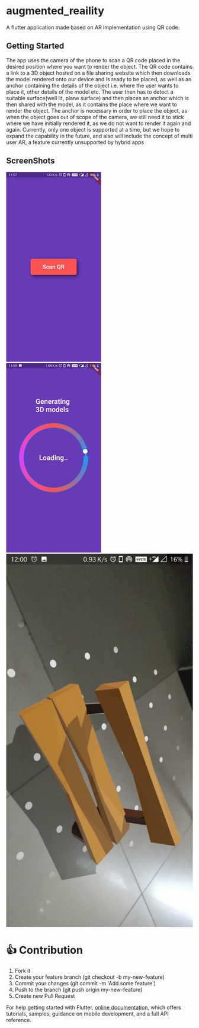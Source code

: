 # augmented_reaility

A flutter application made based on AR implementation using QR code.

## Getting Started

The app uses the camera of the phone to scan a QR code placed in the desired position where you want to render the object. The QR code contains a link to a 3D object hosted on a file sharing website which then downloads the model rendered onto our device and is ready to be placed, as well as an anchor containing the details of the object i.e. where the user wants to place it, other details of the model etc. The user then has to detect a suitable surface(well lit, plane surface) and then places an anchor which is then shared with the model, as it contains the place where we want to render the object. The anchor is necessary in order to place the object, as when the object goes out of scope of the camera, we still need it to stick where we have initially rendered it, as we do not want to render it again and again. Currently, only one object is supported at a time, but we hope to expand the capability in the future, and also will include the concept of multi user AR, a feature currently unsupported by hybrid apps

## ScreenShots

<p>
    <img src="https://github.com/anirudhsharma392/3D-Blueprints/blob/master/screenshots/unnamed.png"/>
    <img src="https://github.com/anirudhsharma392/3D-Blueprints/blob/master/screenshots/unnamed-2.png"/>
    <img src="https://github.com/anirudhsharma392/3D-Blueprints/blob/master/screenshots/chair.png"/>

</p>


# 👍 Contribution
1. Fork it
2. Create your feature branch (git checkout -b my-new-feature)
3. Commit your changes (git commit -m 'Add some feature')
4. Push to the branch (git push origin my-new-feature)
5. Create new Pull Request

For help getting started with Flutter,
[online documentation](https://flutter.dev/docs), which offers tutorials,
samples, guidance on mobile development, and a full API reference.
